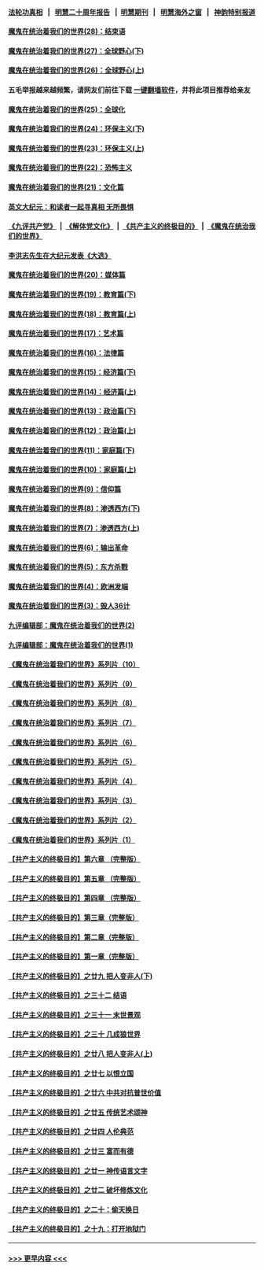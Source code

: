 #### [法轮功真相](https://github.com/gfw-breaker/truth/blob/master/README.md?t=0) &nbsp;&nbsp;|&nbsp;&nbsp; [明慧二十周年报告](https://github.com/gfw-breaker/mh-reports/blob/master/README.md?t=0) &nbsp;&nbsp;|&nbsp;&nbsp;[明慧期刊](https://github.com/gfw-breaker/mh-qikan) &nbsp;&nbsp;|&nbsp;&nbsp; [明慧海外之窗](https://github.com/gfw-breaker/mh-news/blob/master/README.md?t=0) &nbsp;&nbsp;|&nbsp;&nbsp; [神韵特别报道](https://github.com/gfw-breaker/mh-news/blob/master/shenyun.md?t=0)
#### [魔鬼在统治着我们的世界(28)：结束语](../pages/nsc422/n10936246.md?t=07161451) 
#### [魔鬼在统治着我们的世界(27)：全球野心(下)](../pages/nsc422/n10928319.md?t=07161451) 
#### [魔鬼在统治着我们的世界(26)：全球野心(上)](../pages/nsc422/n10900318.md?t=07161451) 
#### 五毛举报越来越频繁，请网友们前往下载 [一键翻墙软件](https://github.com/gfw-breaker/ssr-accounts)，并将此项目推荐给亲友
#### [魔鬼在统治着我们的世界(25)：全球化](../pages/nsc422/n10788205.md?t=07161451) 
#### [魔鬼在统治着我们的世界(24)：环保主义(下)](../pages/nsc422/n10695307.md?t=07161451) 
#### [魔鬼在统治着我们的世界(23)：环保主义(上)](../pages/nsc422/n10688613.md?t=07161451) 
#### [魔鬼在统治着我们的世界(22)：恐怖主义](../pages/nsc422/n10614727.md?t=07161451) 
#### [魔鬼在统治着我们的世界(21)：文化篇](../pages/nsc422/n10597706.md?t=07161451) 
#### [英文大纪元：和读者一起寻真相 无所畏惧](../pages/nsc422/n12542027.md?t=07161451) 
#### [《九评共产党》](https://github.com/begood0513/9ping.md/blob/master/README.md) &nbsp;|&nbsp; [《解体党文化》](../../../../jtdwh.md/blob/master/README.md)  &nbsp;|&nbsp; [《共产主义的终极目的》](../../../../gczydzjmd.md/blob/master/README.md) &nbsp;|&nbsp; [《魔鬼在统治我们的世界》](../../../../mgztzwmdsj.md/blob/master/README.md) 
#### [李洪志先生在大纪元发表《大选》](../pages/nsc422/n12534746.md?t=07161451) 
#### [魔鬼在统治着我们的世界(20)：媒体篇](../pages/nsc422/n10586579.md?t=07161451) 
#### [魔鬼在统治着我们的世界(19)：教育篇(下)](../pages/nsc422/n10564808.md?t=07161451) 
#### [魔鬼在统治着我们的世界(18)：教育篇(上)](../pages/nsc422/n10526970.md?t=07161451) 
#### [魔鬼在统治着我们的世界(17)：艺术篇](../pages/nsc422/n10499093.md?t=07161451) 
#### [魔鬼在统治着我们的世界(16)：法律篇](../pages/nsc422/n10485969.md?t=07161451) 
#### [魔鬼在统治着我们的世界(15)：经济篇(下)](../pages/nsc422/n10469975.md?t=07161451) 
#### [魔鬼在统治着我们的世界(14)：经济篇(上)](../pages/nsc422/n10457370.md?t=07161451) 
#### [魔鬼在统治着我们的世界(13)：政治篇(下)](../pages/nsc422/n10448270.md?t=07161451) 
#### [魔鬼在统治着我们的世界(12)：政治篇(上)](../pages/nsc422/n10444576.md?t=07161451) 
#### [魔鬼在统治着我们的世界(11)：家庭篇(下)](../pages/nsc422/n10440961.md?t=07161451) 
#### [魔鬼在统治着我们的世界(10)：家庭篇(上)](../pages/nsc422/n10435448.md?t=07161451) 
#### [魔鬼在统治着我们的世界(9)：信仰篇](../pages/nsc422/n10432159.md?t=07161451) 
#### [魔鬼在统治着我们的世界(8)：渗透西方(下)](../pages/nsc422/n10429603.md?t=07161451) 
#### [魔鬼在统治着我们的世界(7)：渗透西方(上)](../pages/nsc422/n10426013.md?t=07161451) 
#### [魔鬼在统治着我们的世界(6)：输出革命](../pages/nsc422/n10421536.md?t=07161451) 
#### [魔鬼在统治着我们的世界(5)：东方杀戮](../pages/nsc422/n10417707.md?t=07161451) 
#### [魔鬼在统治着我们的世界(4)：欧洲发端](../pages/nsc422/n10414890.md?t=07161451) 
#### [魔鬼在统治着我们的世界(3)：毁人36计](../pages/nsc422/n10411583.md?t=07161451) 
#### [九评编辑部：魔鬼在统治着我们的世界(2)](../pages/nsc422/n10410036.md?t=07161451) 
#### [九评编辑部：魔鬼在统治着我们的世界(1)](../pages/nsc422/n10406825.md?t=07161451) 
#### [《魔鬼在统治着我们的世界》系列片（10）](../pages/nsc422/n12292670.md?t=07161451) 
#### [《魔鬼在统治着我们的世界》系列片（9）](../pages/nsc422/n12290859.md?t=07161451) 
#### [《魔鬼在统治着我们的世界》系列片（8）](../pages/nsc422/n12287445.md?t=07161451) 
#### [《魔鬼在统治着我们的世界》系列片（7）](../pages/nsc422/n12283425.md?t=07161451) 
#### [《魔鬼在统治着我们的世界》系列片（6）](../pages/nsc422/n12282314.md?t=07161451) 
#### [《魔鬼在统治着我们的世界》系列片（5）](../pages/nsc422/n12281419.md?t=07161451) 
#### [《魔鬼在统治着我们的世界》系列片（4）](../pages/nsc422/n12274024.md?t=07161451) 
#### [《魔鬼在统治着我们的世界》系列片（3）](../pages/nsc422/n12271322.md?t=07161451) 
#### [《魔鬼在统治着我们的世界》系列片（2）](../pages/nsc422/n12269049.md?t=07161451) 
#### [《魔鬼在统治着我们的世界》系列片（1）](../pages/nsc422/n12267575.md?t=07161451) 
#### [【共产主义的终极目的】第六章 （完整版）](../pages/nsc422/n11428913.md?t=07161451) 
#### [【共产主义的终极目的】第五章 （完整版）](../pages/nsc422/n11428912.md?t=07161451) 
#### [【共产主义的终极目的】第四章 （完整版）](../pages/nsc422/n11428907.md?t=07161451) 
#### [【共产主义的终极目的】第三章（完整版）](../pages/nsc422/n11428848.md?t=07161451) 
#### [【共产主义的终极目的】第二章（完整版）](../pages/nsc422/n11428831.md?t=07161451) 
#### [【共产主义的终极目的】第一章（完整版）](../pages/nsc422/n11417651.md?t=07161451) 
#### [【共产主义的终极目的】之廿九 把人变非人(下)](../pages/nsc422/n11344140.md?t=07161451) 
#### [【共产主义的终极目的】之三十二 结语](../pages/nsc422/n11360535.md?t=07161451) 
#### [【共产主义的终极目的】之三十一 末世景观](../pages/nsc422/n11351129.md?t=07161451) 
#### [【共产主义的终极目的】之三十 几成狼世界](../pages/nsc422/n11348280.md?t=07161451) 
#### [【共产主义的终极目的】之廿八 把人变非人(上)](../pages/nsc422/n11340492.md?t=07161451) 
#### [【共产主义的终极目的】之廿七 以恨立国](../pages/nsc422/n11336944.md?t=07161451) 
#### [【共产主义的终极目的】之廿六 中共对抗普世价值](../pages/nsc422/n11324785.md?t=07161451) 
#### [【共产主义的终极目的】之廿五 传统艺术颂神](../pages/nsc422/n11296396.md?t=07161451) 
#### [【共产主义的终极目的】之廿四 人伦典范](../pages/nsc422/n11296397.md?t=07161451) 
#### [【共产主义的终极目的】之廿三 富而有德](../pages/nsc422/n11283598.md?t=07161451) 
#### [【共产主义的终极目的】之廿一 神传语言文字](../pages/nsc422/n11263265.md?t=07161451) 
#### [【共产主义的终极目的】之廿二 破坏修炼文化](../pages/nsc422/n11245728.md?t=07161451) 
#### [【共产主义的终极目的】之二十：偷天换日](../pages/nsc422/n11238846.md?t=07161451) 
#### [【共产主义的终极目的】之十九：打开地狱门](../pages/nsc422/n11206376.md?t=07161451) 

----
#### [ >>> 更早内容 <<< ](../indexes/nsc422-earlier.md)
